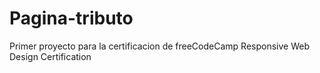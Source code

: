 # Pagina-tributo
Primer proyecto para la certificacion de freeCodeCamp Responsive Web Design Certification
